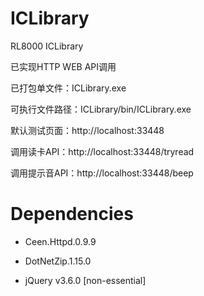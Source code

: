 # ICLibrary
RL8000 ICLibrary

已实现HTTP WEB API调用

已打包单文件：ICLibrary.exe

可执行文件路径：ICLibrary/bin/ICLibrary.exe

默认测试页面：http://localhost:33448

调用读卡API：http://localhost:33448/tryread

调用提示音API：http://localhost:33448/beep

# Dependencies

+ Ceen.Httpd.0.9.9

+ DotNetZip.1.15.0

+ jQuery v3.6.0 [non-essential]